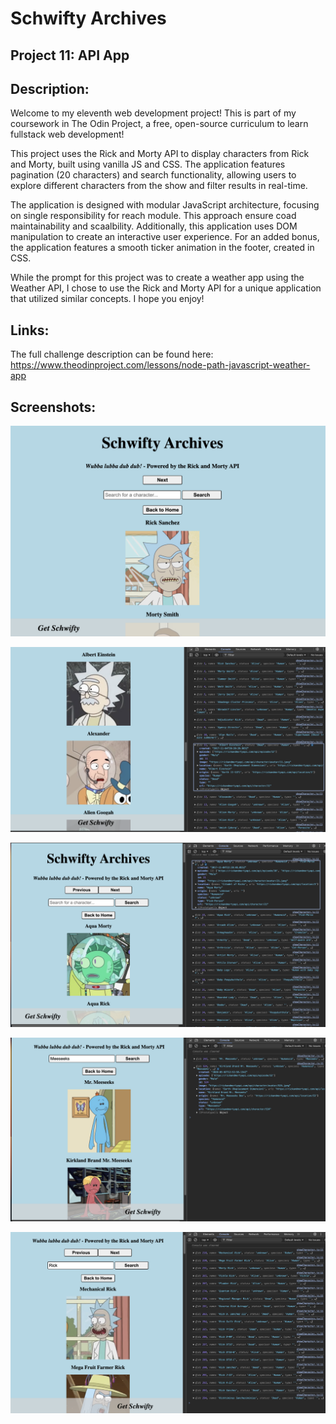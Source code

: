 # Schwifty Archives
## Project 11: API App 

## Description: 
Welcome to my eleventh web development project! This is part of my coursework in The Odin Project, a free, open-source curriculum to learn fullstack web development! 

This project uses the Rick and Morty API to display characters from Rick and Morty, built using vanilla JS and CSS. The application features pagination (20 characters) and search functionality, allowing users to explore different characters from the show and filter results in real-time. 

The application is designed with modular JavaScript architecture, focusing on single responsibility for reach module. This approach ensure coad maintainability and scaalbility. Additionally, this application uses DOM manipulation to create an interactive user experience. For an added bonus, the application features a smooth ticker animation in the footer, created in CSS. 

While the prompt for this project was to create a weather app using the Weather API, I chose to use the Rick and Morty API for a unique application that utilized similar concepts. I hope you enjoy! 

## Links:
The full challenge description can be found here: https://www.theodinproject.com/lessons/node-path-javascript-weather-app

## Screenshots: 
![Home](screenshots/Home.png)

![Console-JSON](screenshots/Console-JSON.png)

![Pagination](screenshots/Pagination.png)

![Search](screenshots/Search.png)

![Search-Paginate](screenshots/Search-Paginate.png)
